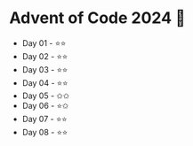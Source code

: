 # Advent of Code 2024 💫

* Day 01 - ⭐️⭐️
* Day 02 - ⭐️⭐️
* Day 03 - ⭐️⭐️
* Day 04 - ⭐️⭐️
* Day 05 - ✩✩
* Day 06 - ⭐️✩
* Day 07 - ⭐️⭐️
* Day 08 - ⭐️⭐️
